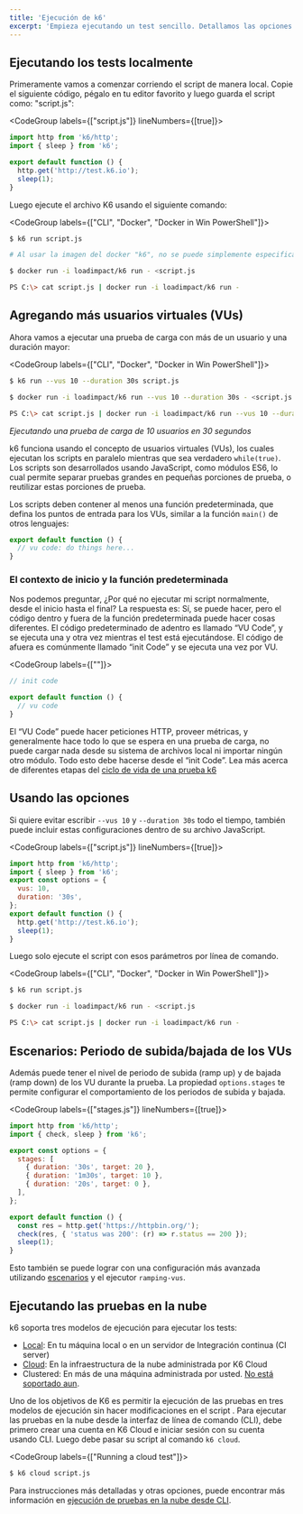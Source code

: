 ```yaml
---
title: 'Ejecución de k6'
excerpt: 'Empieza ejecutando un test sencillo. Detallamos las opciones básicas para ejecutar los tests de carga o distintos modos de ejecución de k6.'
---
```


## Ejecutando los tests localmente

Primeramente vamos a comenzar corriendo el script de manera local. Copie el siguiente código,  pégalo en tu editor favorito y luego guarda el script como: "script.js":

<CodeGroup labels={["script.js"]} lineNumbers={[true]}>

```javascript
import http from 'k6/http';
import { sleep } from 'k6';

export default function () {
  http.get('http://test.k6.io');
  sleep(1);
}
```

</CodeGroup>

Luego ejecute el archivo K6 usando el siguiente comando:

<CodeGroup labels={["CLI", "Docker", "Docker in Win PowerShell"]}>

```bash
$ k6 run script.js
```

```bash
# Al usar la imagen del docker "k6", no se puede simplemente especificar el nombre del archivo, ya que el archivo no estará disponible para el contenedor(docker) mientras este se ejecuta. En su lugar debe decirle a K6 que lea "STDIN" pasando el nombre del archivo como "-". Luego ponga el archivo en el contenedor con `<` o el equivalente. Esto hará que el archivo sea redirigido al contenedor y sea leído por k6.

$ docker run -i loadimpact/k6 run - <script.js
```

```bash
PS C:\> cat script.js | docker run -i loadimpact/k6 run -
```

</CodeGroup>

## Agregando más usuarios virtuales (VUs)


Ahora vamos a ejecutar una prueba de carga con más de un usuario y una duración mayor:

<CodeGroup labels={["CLI", "Docker", "Docker in Win PowerShell"]}>

```bash
$ k6 run --vus 10 --duration 30s script.js
```

```bash
$ docker run -i loadimpact/k6 run --vus 10 --duration 30s - <script.js
```

```bash
PS C:\> cat script.js | docker run -i loadimpact/k6 run --vus 10 --duration 30s -
```

</CodeGroup>

_Ejecutando una prueba de carga de 10 usuarios en 30 segundos_

k6 funciona usando el concepto de usuarios virtuales (VUs), los cuales ejecutan los scripts en paralelo mientras que sea verdadero `while(true)`. Los scripts son desarrollados usando JavaScript, como módulos ES6, lo cual permite separar pruebas grandes en pequeñas porciones de prueba, o reutilizar estas porciones de prueba.

Los scripts deben contener al menos una función predeterminada, que defina los puntos de entrada para los VUs, similar a la función `main()` de otros lenguajes: 

<CodeGroup labels={[]}>

```javascript
export default function () {
  // vu code: do things here...
}
```

</CodeGroup>

### El contexto de inicio y la función predeterminada


Nos podemos preguntar, ¿Por qué no ejecutar mi script normalmente, desde el inicio hasta el final? La respuesta es: Sí, se puede hacer, pero el código dentro y fuera de la función predeterminada puede hacer cosas diferentes.
El código predeterminado de adentro es llamado “VU Code”, y se ejecuta una y otra vez mientras el test está ejecutándose. El código de afuera es comúnmente llamado “init Code” y se ejecuta una vez por VU.

<CodeGroup labels={[""]}>

```javascript
// init code

export default function () {
  // vu code
}
```

</CodeGroup>

El “VU Code” puede hacer peticiones HTTP, proveer métricas, y generalmente hace todo lo que se espera en una prueba de carga, no puede cargar nada desde su sistema de archivos local ni importar ningún otro módulo. Todo esto debe hacerse desde el “init Code”.
Lea más acerca de diferentes etapas del [ciclo de vida de una prueba k6](/es/usando-k6/etapas-de-un-test/)


## Usando las opciones 

Si quiere evitar escribir `--vus 10` y `--duration 30s` todo el tiempo, también puede incluir estas configuraciones dentro de su archivo JavaScript.

<CodeGroup labels={["script.js"]} lineNumbers={[true]}>

```javascript
import http from 'k6/http';
import { sleep } from 'k6';
export const options = {
  vus: 10,
  duration: '30s',
};
export default function () {
  http.get('http://test.k6.io');
  sleep(1);
}
```

</CodeGroup>

Luego solo ejecute el script con esos parámetros por  línea de comando. 

<CodeGroup labels={["CLI", "Docker", "Docker in Win PowerShell"]}>

```bash
$ k6 run script.js
```

```bash
$ docker run -i loadimpact/k6 run - <script.js
```

```bash
PS C:\> cat script.js | docker run -i loadimpact/k6 run -
```

</CodeGroup>

## Escenarios: Periodo de subida/bajada de los VUs 

Además puede tener el nivel de periodo de subida (ramp up)  y de bajada (ramp down) de los VU durante la prueba. La propiedad `options.stages` te permite configurar el comportamiento de los periodos de subida y bajada.

<CodeGroup labels={["stages.js"]} lineNumbers={[true]}>

```javascript
import http from 'k6/http';
import { check, sleep } from 'k6';

export const options = {
  stages: [
    { duration: '30s', target: 20 },
    { duration: '1m30s', target: 10 },
    { duration: '20s', target: 0 },
  ],
};

export default function () {
  const res = http.get('https://httpbin.org/');
  check(res, { 'status was 200': (r) => r.status == 200 });
  sleep(1);
}
```

</CodeGroup>

Esto también se puede lograr con una configuración más avanzada utilizando [escenarios](/es/usando-k6/escenarios/) y el ejecutor `ramping-vus`.

## Ejecutando las pruebas en la nube

k6 soporta tres modelos de ejecución para ejecutar los tests:
- [Local](#running-local-tests): En tu máquina local o en un servidor de Integración continua (CI server) 
- [Cloud](/cloud):  En la infraestructura de la nube administrada por K6 Cloud
- Clustered: En más de una máquina administrada por usted. [No está soportado aun](https://github.com/grafana/k6/issues/140).

Uno de los objetivos de K6 es permitir la ejecución de las pruebas en tres modelos de ejecución sin hacer modificaciones en el script . 
Para ejecutar las pruebas en la nube desde la interfaz de línea de comando (CLI), debe primero crear una cuenta en K6 Cloud e iniciar sesión con su cuenta usando CLI. Luego debe pasar su script al comando `k6 cloud`. 

<CodeGroup labels={["Running a cloud test"]}>

```bash
$ k6 cloud script.js
```

</CodeGroup>

Para instrucciones más detalladas y otras opciones, puede encontrar más información en [ejecución de pruebas en la nube desde CLI](/cloud/creating-and-running-a-test/cloud-tests-from-the-cli).
